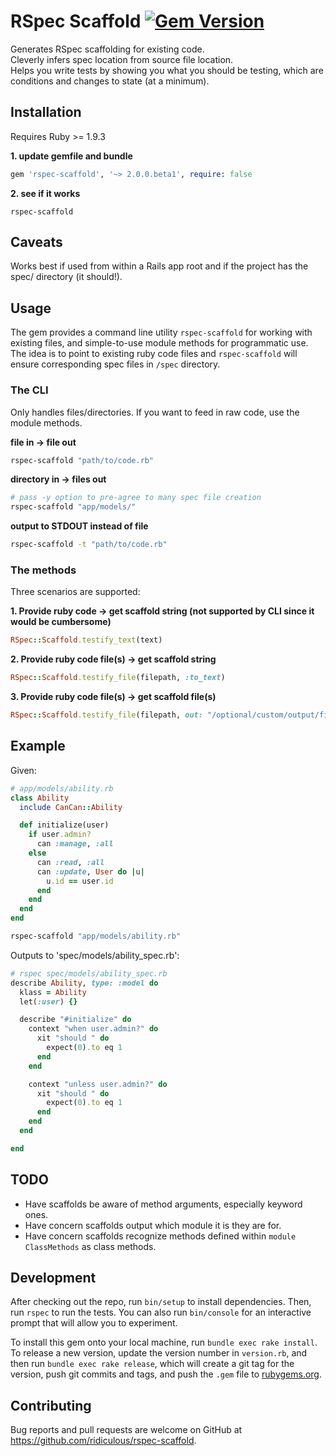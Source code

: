 # RSpec Scaffold [![Gem Version](https://badge.fury.io/rb/rspec-scaffold.svg)](https://badge.fury.io/rb/rspec-scaffold)

Generates RSpec scaffolding for existing code.  
Cleverly infers spec location from source file location.   
Helps you write tests by showing you what you should be testing, which are conditions and changes to state (at a minimum).

## Installation

Requires Ruby >= 1.9.3

__1. update gemfile and bundle__

```ruby
gem 'rspec-scaffold', '~> 2.0.0.beta1', require: false
```

__2. see if it works__

```
rspec-scaffold
```

## Caveats
Works best if used from within a Rails app root and if the project has the spec/ directory (it should!).  

## Usage
The gem provides a command line utility `rspec-scaffold` for working with existing files, and simple-to-use module methods for programmatic use.  
The idea is to point to existing ruby code files and `rspec-scaffold` will ensure corresponding spec files in `/spec` directory.  

### The CLI
Only handles files/directories. If you want to feed in raw code, use the module methods.  

__file in -> file out__

```bash
rspec-scaffold "path/to/code.rb"
```

__directory in -> files out__

```bash
# pass -y option to pre-agree to many spec file creation
rspec-scaffold "app/models/"
```

__output to STDOUT instead of file__

```bash
rspec-scaffold -t "path/to/code.rb"  
```

### The methods

Three scenarios are supported:

__1. Provide ruby code -> get scaffold string (not supported by CLI since it would be cumbersome)__

```rb
RSpec::Scaffold.testify_text(text)  
```

__2. Provide ruby code file(s) -> get scaffold string__

```rb
RSpec::Scaffold.testify_file(filepath, :to_text)
```

__3. Provide ruby code file(s) -> get scaffold file(s)__

```rb
RSpec::Scaffold.testify_file(filepath, out: "/optional/custom/output/file.rb")  
```

## Example

Given:

```ruby
# app/models/ability.rb
class Ability
  include CanCan::Ability

  def initialize(user)
    if user.admin?
      can :manage, :all
    else
      can :read, :all
      can :update, User do |u|
        u.id == user.id
      end
    end
  end
end
```

```bash
rspec-scaffold "app/models/ability.rb"
```

Outputs to 'spec/models/ability_spec.rb':

```ruby
# rspec spec/models/ability_spec.rb
describe Ability, type: :model do
  klass = Ability
  let(:user) {}

  describe "#initialize" do
    context "when user.admin?" do
      xit "should " do
        expect(0).to eq 1
      end
    end

    context "unless user.admin?" do
      xit "should " do
        expect(0).to eq 1
      end
    end
  end

end
```

## TODO
* Have scaffolds be aware of method arguments, especially keyword ones.  
* Have concern scaffolds output which module it is they are for.  
* Have concern scaffolds recognize methods defined within `module ClassMethods` as class methods.  

## Development

After checking out the repo, run `bin/setup` to install dependencies. Then, run `rspec` to run the tests. You can also run `bin/console` for an interactive prompt that will allow you to experiment.

To install this gem onto your local machine, run `bundle exec rake install`. To release a new version, update the version number in `version.rb`, and then run `bundle exec rake release`, which will create a git tag for the version, push git commits and tags, and push the `.gem` file to [rubygems.org](https://rubygems.org).

## Contributing

Bug reports and pull requests are welcome on GitHub at https://github.com/ridiculous/rspec-scaffold.
